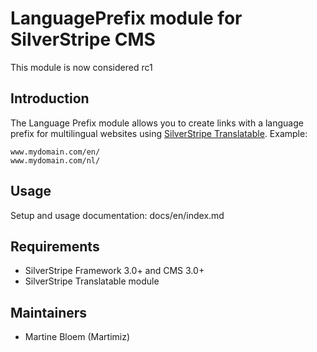 # LanguagePrefix module for SilverStripe CMS #

This module is now considered rc1

## Introduction ##

The Language Prefix module allows you to create links with a language prefix
for multilingual websites using [SilverStripe Translatable](https://github.com/silverstripe/silverstripe-translatable). Example:
 
	www.mydomain.com/en/
 	www.mydomain.com/nl/

## Usage

Setup and usage documentation: docs/en/index.md

## Requirements ##

 * SilverStripe Framework 3.0+ and CMS 3.0+
 * SilverStripe Translatable module

## Maintainers ##

 * Martine Bloem (Martimiz) <martine at balbus dot nl>